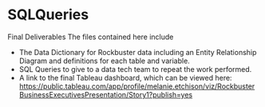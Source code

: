 # SQLQueries

Final Deliverables
The files contained here include
- The Data Dictionary for Rockbuster data including an Entity Relationship Diagram and definitions for each table and variable.
- SQL Queries to give to a data tech team to repeat the work performed.
- A link to the final Tableau dashboard, which can be viewed here: https://public.tableau.com/app/profile/melanie.etchison/viz/RockbusterBusinessExecutivesPresentation/Story1?publish=yes
